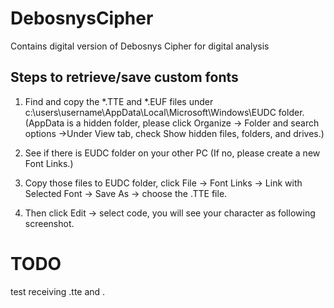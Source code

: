 # DebosnysCipher

Contains digital version of Debosnys Cipher for digital analysis

## Steps to retrieve/save custom fonts

1. Find and copy the *.TTE and *.EUF files under c:\users\username\AppData\Local\Microsoft\Windows\EUDC folder. (AppData is a hidden folder, please click Organize -> Folder and search options ->Under View tab, check Show hidden files, folders, and drives.)

2. See if there is EUDC folder on your other PC (If no, please create a new Font Links.)

3. Copy those files to EUDC folder, click File -> Font Links -> Link with Selected Font -> Save As -> choose the .TTE file.

4. Then click Edit -> select code, you will see your character as following screenshot.

# TODO

test receiving .tte and .
